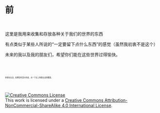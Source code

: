 # 前

<br/>

这里是我用来收集和存放各种关于我们的世界的东西

有点类似于某些人所说的“一定要留下点什么东西”的感觉（虽然我初衷不是这个）

未来的我以及我的朋友们，希望你们能在这些世界过得愉快。

<br/><br/>

<p style="font-size:40%">折按在左边，如果没有显示的话，点一下左上角最左边的图案。<p>

<br/>

<a rel="license" href="http://creativecommons.org/licenses/by-nc-sa/4.0/"><img alt="Creative Commons License" style="border-width:0" src="https://i.creativecommons.org/l/by-nc-sa/4.0/88x31.png" /></a><br />This work is licensed under a <a rel="license" href="http://creativecommons.org/licenses/by-nc-sa/4.0/">Creative Commons Attribution-NonCommercial-ShareAlike 4.0 International License</a>.
